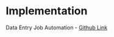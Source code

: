 # Implementation

Data Entry Job Automation - [Github Link](https://github.com/grandeurkoe/python-automation-projects/tree/47edb8e82d4580abf4977d5041edc840dfdbb52a/data-entry-job-automation)